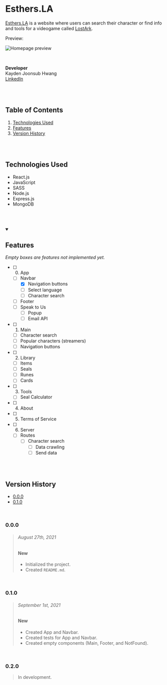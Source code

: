 # Esthers.LA

[Esthers.LA](https://Esthers.LA/) is a website where users can search their character or find info and tools for a videogame called [LostArk](https://playlostark.com/).

Preview:

![Homepage preview](https://lh3.googleusercontent.com/fawCZDUh9rPdlQGsV8XmtEWHxaLEwu71Ea075xEHb07GN6Pjuff2XkolGAtBUVR65XR8SDiLuUw-pBuU_F0WNSzPjuC-oI_Tb4UbIe8XL3J2wzKgV6JOQvlObv1d2STBSmhcoxWMc-p7ocHVDkabrGJ5lgnwwci1og3GsskKb1qAvCgB-hhQwjSykGus08bDyR7M9oa_tlrZMJiddS6GAovowiSBXGlSDAW9Gwzy6Tf_b9zgzKt4SQONZvP3EsP8qvPSQ8zuC4KtJZRl9L6gpWDCMEShbE7yEH6Y7AMse_aSQQ5V_UFx6EU5gWKN4TOEZ2SA-Gwd6_G7AfDGDk_RCj319o5WgBN3X7xQWjb-zrlFXG34W1bX3Kb2oIQc9nNQAJbxcDP00UwIwGNZqnP9ojPfIsJBGrU1G-jRFRx867NTr1N6REN02LenqJiSNtoAP2A3iBHKdA4XFXxNZYFlM1-okIh40kr6GusqaDJ2aH_9__PmsXQsnk5gZ-YAJswO9Sul_tejIxShmtBw4jyxbGxfirsbSb0HP1ajGyohq4ItmVzYkfDraZhkzlUiGtlO6rjT3gSBG5yaJhwwjR7FAYDybZPxCXHKZZXtJ6DjpBhC8D1LysxENthEj08V9L6DwJf0H2atIJ3w5B_7BIY49EAxK88YibfWLzZ9d2qKHOhluq2sbW2y3tsq-DSJ6JB5x0dDTMfANQgyI9ft1WcCpMRi=w1919-h874-no?authuser=0)

<br/>

**Developer** <br/>
Kayden Joonsub Hwang <br/>
[LinkedIn](https://www.linkedin.com/in/kayden-hwang-43639419b/)

<br/><br/>



## Table of Contents
1. [Technologies Used](#Technologies-Used)
2. [Features](#Features)
4. [Version History](#Version-History)

<br/><br/>



## Technologies Used
- React.js
- JavaScript
- SASS
- Node.js
- Express.js
- MongoDB

<br/><br/>


<details open>
<summary>
    <h2>Features</h2>
    <em>Empty boxes are features not implemented yet.</em>
</summary>

- [ ] 0. App
    - [ ] Navbar
        - [x] Navigation buttons
        - [ ] Select language
        - [ ] Character search
    - [ ] Footer
    - [ ] Speak to Us
        - [ ] Popup
        - [ ] Email API

- [ ] 1. Main
    - [ ] Character search
    - [ ] Popular characters (streamers)
    - [ ] Navigation buttons

- [ ] 2. Library
    - [ ] Items
    - [ ] Seals
    - [ ] Runes
    - [ ] Cards

- [ ] 3. Tools
    - [ ] Seal Calculator

- [ ] 4. About

- [ ] 5. Terms of Service

- [ ] 6. Server
    - [ ] Routes
        - [ ] Character search
            - [ ] Data crawling
            - [ ] Send data

</details>

<br/><br/>



## Version History

* [0.0.0](#000)
* [0.1.0](#010)

<br/>



### 0.0.0 

> ###### August 27th, 2021
> ####    New
> - Initialized the project.
> - Created `README.md`.

<br/>

### 0.1.0 
> ###### September 1st, 2021
> ####    New
> - Created App and Navbar.
> - Created tests for App and Navbar.
> - Created empty components (Main, Footer, and NotFound).

<br/>

### 0.2.0 
> In development.

<br/><br/>
